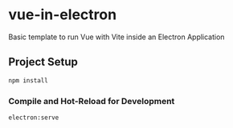 # vue-in-electron

Basic template to run Vue with Vite inside an Electron Application

## Project Setup

```sh
npm install
```

### Compile and Hot-Reload for Development

```sh
electron:serve
```
